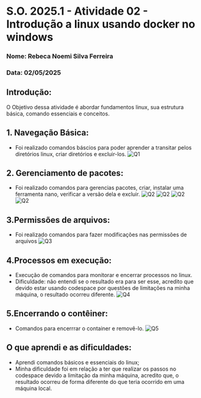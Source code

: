 # S.O. 2025.1 - Atividade 02 - Introdução a linux usando docker no windows
### Nome: Rebeca Noemi Silva Ferreira
### Data: 02/05/2025

## Introdução:
O Objetivo dessa atividade é abordar fundamentos linux, sua estrutura básica, comando essenciais e conceitos.


## 1. Navegação Básica:
- Foi realizado comandos báscios para poder aprender a transitar pelos diretórios linux, criar diretórios e excluir-los.
![Q1](../imgs/Q1.PNG)

## 2. Gerenciamento de pacotes:
- Foi realizado comandos para gerencias pacotes, criar, instalar uma ferramenta nano, verificar a versão dela e excluir.
![Q2](../imgs/Q2.11.PNG)
![Q2](../imgs/Q2.111.PNG)
![Q2](../imgs/Q2.1111.PNG)
![Q2](../imgs/Q2.5.PNG)

## 3.Permissões de arquivos:
- Foi realizado comandos para fazer modificações nas permissões de arquivos
![Q3](../imgs/Q3.PNG)

## 4.Processos em execução:
- Execução de comandos para monitorar e encerrar processos no linux.
- Dificuldade: não entendi se o resultado era para ser esse, acredito que devido estar usando codespace por questões de limitações na minha máquina, o resultado ocorreu diferente.
![Q4](../imgs/Q6.PNG)

## 5.Encerrando o contêiner:
- Comandos para encerrrar o container e removê-lo.
![Q5](../imgs/Q7.PNG)


## O que aprendi e as dificuldades:
- Aprendi comandos básicos e essenciais do linux;
- Minha dificuldade foi em relação a ter que realizar os passos no codespace devido a limitação da minha máquina, acredito que, o resultado ocorreu de forma diferente do que teria ocorrido em uma máquina local.

